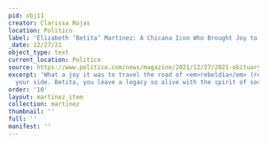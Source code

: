 ```yaml
---
pid: obj11
creator: Clarissa Rojas
location: Politico
label: 'Elizabeth ‘Betita’ Martínez: A Chicana Icon Who Brought Joy to Protest'
_date: 12/27/21
object_type: text
current_location: Politico
source: https://www.politico.com/news/magazine/2021/12/27/2021-obituary-elizabeth-betita-martinez-520597
excerpt: 'What a joy it was to travel the road of <em>rebeldía</em> (rebellion) by
  your side. Betita, you leave a legacy so alive with the spirit of social transformation. '
order: '10'
layout: martinez_item
collection: martinez
thumbnail: ''
full: ''
manifest: ''
---
```

